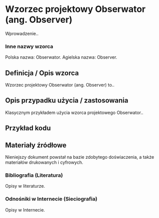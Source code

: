 # Wzorzec projektowy Obserwator (ang. Observer)

Wprowadzenie..

### Inne nazwy wzorca

Polska nazwa: Obserwator.
Agielska nazwa: Observer.

## Definicja / Opis wzorca

Wzorzec projektowy Obserwator (ang. Observer) to..


## Opis przypadku użycia / zastosowania

Klasycznym przykładem użycia wzorca projektowego Obserwator..

## Przykład kodu

## Materiały źródłowe

Nieniejszy dokument powstał na bazie zdobytego doświaczenia, a także materiałów drukowanych i cyfrowych.

### Bibliografia (Literatura)

Opisy w literaturze.

### Odnośniki w Internecie (Sieciografia)

Opisy w Internecie.